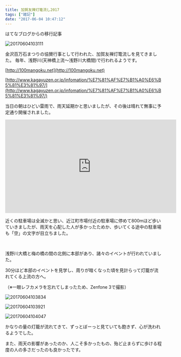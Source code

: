 ```yaml
---
title: 加賀友禅灯篭流し2017
tags: ["雑記"]
date: "2017-06-04 10:47:12"
---
```


<div class="alert info">
はてなブログからの移行記事
</div>

![20170604103111](20170604103111.png)

金沢百万石まつりの協賛行事として行われた、加賀友禅灯篭流しを見てきました。
毎年、浅野川(天神橋上流～浅野川大橋間)で行われるようです。

[http://100mangoku.net](http://100mangoku.net)

[http://www.kagayuzen.or.jp/infomation/%E7%81%AF%E7%B1%A0%E6%B5%81%E3%81%97/](http://www.kagayuzen.or.jp/infomation/%E7%81%AF%E7%B1%A0%E6%B5%81%E3%81%97/)

当日の朝はひどい雷雨で、雨天延期かと思いましたが、その後は晴れて無事に予定通り開催されました。

<iframe src="https://www.google.com/maps/embed?pb=!1m18!1m12!1m3!1d3204.3120351100815!2d136.66747514765882!3d36.57069772137499!2m3!1f0!2f0!3f0!3m2!1i1024!2i768!4f13.1!3m3!1m2!1s0x0%3A0x1aa708a4ab405739!2z5aSp56We5qmL77yI5Y2v6L6w5qmL77yJ!5e0!3m2!1sja!2sjp!4v1496539410911" width="550" height="300" frameborder="0" style="border:0" allowfullscreen></iframe>

近くの駐車場は全滅かと思い、近江町市場付近の駐車場に停めて800mほど歩いていきましたが、雨天を心配した人が多かったためか、歩いてくる途中の駐車場も「空」の文字が目立ちました。

<br>

浅野川大橋と梅の橋の間の北側に本部があり、諸々のイベントが行われていました。

30分ほど本部のイベントを見学し、周りが暗くなった頃を見計らって灯籠が流れてくる上流の方へ。

（※一眼レフカメラを忘れてしまったため、Zenfone 3で撮影）

![20170604103834](20170604103834.png)

![20170604103921](20170604103921.png)

![20170604104047](20170604104047.png)

かなりの量の灯籠が流れてきて、ずっとぼーっと見ていても飽きず、心が洗われるようでした。

また、雨天の影響があったのか、人こそ多かったもの、殆ど止まらずに歩ける程度の人の多さだったのも良かったです。

<br>
